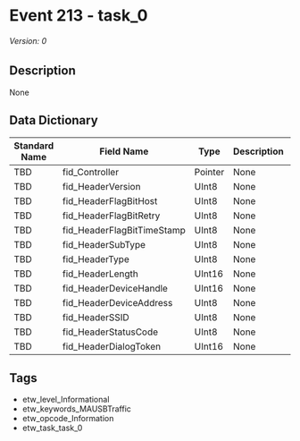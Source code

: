 # Event 213 - task_0
###### Version: 0

## Description
None

## Data Dictionary
|Standard Name|Field Name|Type|Description|Sample Value|
|---|---|---|---|---|
|TBD|fid_Controller|Pointer|None|`None`|
|TBD|fid_HeaderVersion|UInt8|None|`None`|
|TBD|fid_HeaderFlagBitHost|UInt8|None|`None`|
|TBD|fid_HeaderFlagBitRetry|UInt8|None|`None`|
|TBD|fid_HeaderFlagBitTimeStamp|UInt8|None|`None`|
|TBD|fid_HeaderSubType|UInt8|None|`None`|
|TBD|fid_HeaderType|UInt8|None|`None`|
|TBD|fid_HeaderLength|UInt16|None|`None`|
|TBD|fid_HeaderDeviceHandle|UInt16|None|`None`|
|TBD|fid_HeaderDeviceAddress|UInt8|None|`None`|
|TBD|fid_HeaderSSID|UInt8|None|`None`|
|TBD|fid_HeaderStatusCode|UInt8|None|`None`|
|TBD|fid_HeaderDialogToken|UInt16|None|`None`|

## Tags
* etw_level_Informational
* etw_keywords_MAUSBTraffic
* etw_opcode_Information
* etw_task_task_0